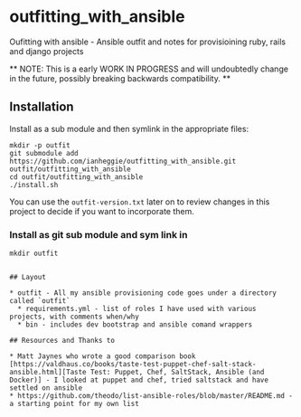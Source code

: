 # outfitting_with_ansible
Oufitting with ansible - Ansible outfit and notes for provisioining ruby, rails and django projects

** NOTE: This is a early WORK IN PROGRESS and will undoubtedly change in the future, possibly breaking backwards compatibility. **

## Installation
Install as a sub module and then symlink in the appropriate files: 
```
mkdir -p outfit
git submodule add https://github.com/ianheggie/outfitting_with_ansible.git outfit/outfitting_with_ansible
cd outfit/outfitting_with_ansible
./install.sh
```

You can use the `outfit-version.txt` later on to review changes in this project to decide if you want to incorporate them.

### Install as git sub module and sym link in
```
mkdir outfit


## Layout

* outfit - All my ansible provisioning code goes under a directory called `outfit`
  * requirements.yml - list of roles I have used with various projects, with comments when/why
  * bin - includes dev bootstrap and ansible comand wrappers

## Resources and Thanks to

* Matt Jaynes who wrote a good comparison book [https://valdhaus.co/books/taste-test-puppet-chef-salt-stack-ansible.html][Taste Test: Puppet, Chef, SaltStack, Ansible (and Docker)] - I looked at puppet and chef, tried saltstack and have settled on ansible
* https://github.com/theodo/list-ansible-roles/blob/master/README.md - a starting point for my own list
